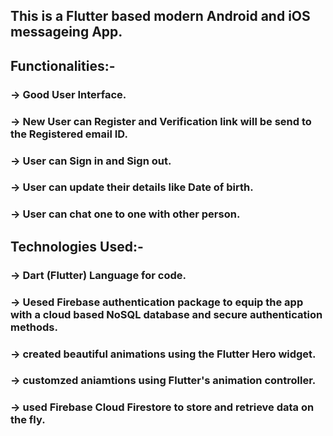 ## This is a Flutter based modern Android and iOS messageing App.

## Functionalities:-
### -> Good User Interface.
### -> New User can Register and Verification link will be send to the Registered email ID.
### -> User can Sign in and Sign out.
### -> User can update their details like Date of birth.
### -> User can chat one to one with other person.

## Technologies Used:-
### -> Dart (Flutter) Language for code.
### -> Uesed Firebase authentication package to equip the app with a cloud based NoSQL database and secure authentication methods.
### -> created beautiful animations using the Flutter Hero widget.
### -> customzed aniamtions using Flutter's animation controller.
### -> used Firebase Cloud Firestore to store and retrieve data on the fly.
